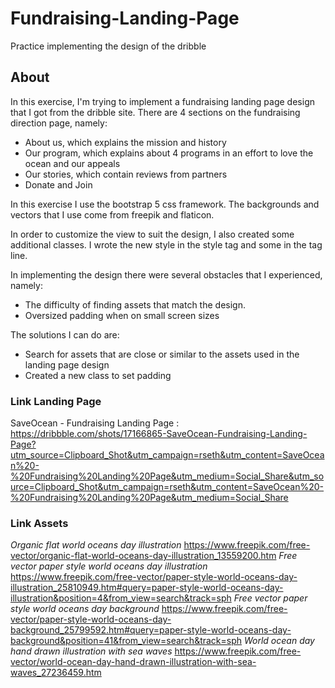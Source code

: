 # Fundraising-Landing-Page
Practice implementing the design of the dribble

## About 
In this exercise, I'm trying to implement a fundraising landing page design that I got from the dribble site.
There are 4 sections on the fundraising direction page, namely:
- About us, which explains the mission and history
- Our program, which explains about 4 programs in an effort to love the ocean and our appeals
- Our stories, which contain reviews from partners
- Donate and Join

In this exercise I use the bootstrap 5 css framework. The backgrounds and vectors that I use come from freepik and flaticon.

In order to customize the view to suit the design, I also created some additional classes. I wrote the new style in the style tag and some in the tag line.

In implementing the design there were several obstacles that I experienced, namely:
- The difficulty of finding assets that match the design.
- Oversized padding when on small screen sizes

The solutions I can do are:
- Search for assets that are close or similar to the assets used in the landing page design
- Created a new class to set padding

### Link Landing Page
SaveOcean - Fundraising Landing Page : https://dribbble.com/shots/17166865-SaveOcean-Fundraising-Landing-Page?utm_source=Clipboard_Shot&utm_campaign=rseth&utm_content=SaveOcean%20-%20Fundraising%20Landing%20Page&utm_medium=Social_Share&utm_source=Clipboard_Shot&utm_campaign=rseth&utm_content=SaveOcean%20-%20Fundraising%20Landing%20Page&utm_medium=Social_Share

### Link Assets
*Organic flat world oceans day illustration* https://www.freepik.com/free-vector/organic-flat-world-oceans-day-illustration_13559200.htm
*Free vector paper style world oceans day illustration* https://www.freepik.com/free-vector/paper-style-world-oceans-day-illustration_25810949.htm#query=paper-style-world-oceans-day-illustration&position=4&from_view=search&track=sph
*Free vector paper style world oceans day background* https://www.freepik.com/free-vector/paper-style-world-oceans-day-background_25799592.htm#query=paper-style-world-oceans-day-background&position=41&from_view=search&track=sph
*World ocean day hand drawn illustration with sea waves* https://www.freepik.com/free-vector/world-ocean-day-hand-drawn-illustration-with-sea-waves_27236459.htm

